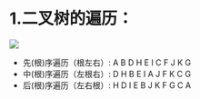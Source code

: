 # 1.二叉树的遍历：

![](https://img-blog.csdn.net/20180704200305280?watermark/2/text/aHR0cHM6Ly9ibG9nLmNzZG4ubmV0L3FxXzM0ODQwMTI5/font/5a6L5L2T/fontsize/400/fill/I0JBQkFCMA==/dissolve/70)

* 先(根)序遍历（根左右）: A B D H E I C F J K G
* 中(根)序遍历（左根右）: D H B E I A J F K C G
* 后(根)序遍历（左右根）: H D I E B J K F G C A 


